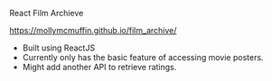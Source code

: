 React Film Archieve

https://mollymcmuffin.github.io/film_archive/

- Built using ReactJS
- Currently only has the basic feature of accessing movie posters.
- Might add another API to retrieve ratings.

